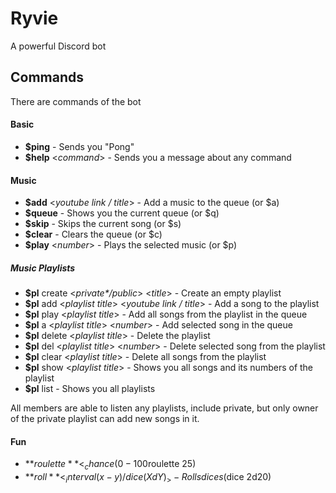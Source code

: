 # Ryvie
A powerful Discord bot


## Commands

There are commands of the bot

#### Basic

* **$ping** - Sends you "Pong"
* **$help** <_command_> - Sends you a message about any command

#### Music

* **$add** <_youtube link / title_> - Add a music to the queue (or $a)
* **$queue** - Shows you the current queue (or $q)
* **$skip** - Skips the current song (or $s)
* **$clear** - Clears the queue (or $c)
* **$play** <_number_> - Plays the selected music (or $p)

##### Music Playlists

* **$pl** create <_private*/public_> <_title_> - Create an empty playlist
* **$pl** add <_playlist title_> <_youtube link / title_>  - Add a song to the playlist
* **$pl** play <_playlist title_> - Add all songs from the playlist in the queue
* **$pl** a <_playlist title_> <_number_> - Add selected song in the queue
* **$pl** delete <_playlist title_> - Delete the playlist
* **$pl** del <_playlist title_> <_number_> - Delete selected song from the playlist
* **$pl** clear <_playlist title_> - Delete all songs from the playlist
* **$pl** show <_playlist title_> - Shows you all songs and its numbers of the playlist
* **$pl** list - Shows you all playlists

All members are able to listen any playlists, include private,
but only owner of the private playlist can add new songs in it.

#### Fun

* **$roulette** <_chance (0 - 100%)_> - Bans you with the selected chance ($roulette 25)
* **$roll** <_interval (x-y) / dice (XdY)_> - Rolls dices ($dice 2d20)

